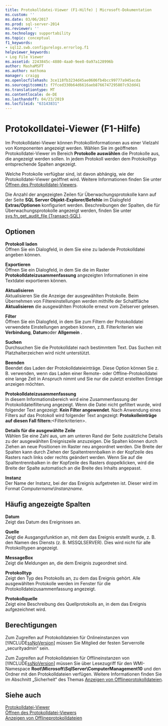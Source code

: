 ```yaml
---
title: Protokolldatei-Viewer (F1-Hilfe) | Microsoft-Dokumentation
ms.custom: ''
ms.date: 03/06/2017
ms.prod: sql-server-2014
ms.reviewer: ''
ms.technology: supportability
ms.topic: conceptual
f1_keywords:
- sql12.swb.configurelogs.errorlog.f1
helpviewer_keywords:
- Log File Viewer
ms.assetid: 2243845c-4880-4aa0-9ee8-0a97a128996b
author: MashaMSFT
ms.author: mathoma
manager: craigg
ms.openlocfilehash: 3ce118fb3234d45ae0606fb4bcc99777a945acda
ms.sourcegitcommit: f7fced330b64d6616aeb8766747295807c92dd41
ms.translationtype: MT
ms.contentlocale: de-DE
ms.lasthandoff: 04/23/2019
ms.locfileid: "63143831"
---
```

# <a name="log-file-viewer-f1-help"></a>Protokolldatei-Viewer (F1-Hilfe)
  Im Protokolldatei-Viewer können Protokollinformationen aus einer Vielzahl von Komponenten angezeigt werden. Wählen Sie im geöffneten Protokolldatei-Viewer im Bereich **Protokolle auswählen** die Protokolle aus, die angezeigt werden sollen. In jedem Protokoll werden dem Protokolltyp entsprechende Spalten angezeigt.  
  
 Welche Protokolle verfügbar sind, ist davon abhängig, wie der Protokolldatei-Viewer geöffnet wird. Weitere Informationen finden Sie unter [Öffnen des Protokolldatei-Viewers](open-log-file-viewer.md).  
  
 Die Anzahl der angezeigten Zeilen für Überwachungsprotokolle kann auf der Seite **SQL Server Objekt-Explorer/Befehle** im Dialogfeld **Extras/Optionen** konfiguriert werden. Beschreibungen der Spalten, die für Überwachungsprotokolle angezeigt werden, finden Sie unter [sys.fn_get_audit_file &#40;Transact-SQL&#41;](/sql/relational-databases/system-functions/sys-fn-get-audit-file-transact-sql).  
  
## <a name="options"></a>Optionen  
 **Protokoll laden**  
 Öffnen Sie ein Dialogfeld, in dem Sie eine zu ladende Protokolldatei angeben können.  
  
 **Exportieren**  
 Öffnen Sie ein Dialogfeld, in dem Sie die im Raster **Protokolldateizusammenfassung** angezeigten Informationen in eine Textdatei exportieren können.  
  
 **Aktualisieren**  
 Aktualisieren Sie die Anzeige der ausgewählten Protokolle. Beim Übernehmen von Filtereinstellungen werden mithilfe der Schaltfläche **Aktualisieren** die ausgewählten Protokolle erneut vom Zielserver gelesen.  
  
 **Filter**  
 Öffnen Sie ein Dialogfeld, in dem Sie zum Filtern der Protokolldatei verwendete Einstellungen angeben können, z.B. Filterkriterien wie **Verbindung**, **Datum**oder **Allgemein** .  
  
 **Suchen**  
 Durchsuchen Sie die Protokolldatei nach bestimmtem Text. Das Suchen mit Platzhalterzeichen wird nicht unterstützt.  
  
 **Beenden**  
 Beendet das Laden der Protokolldateieinträge. Diese Option können Sie z. B. verwenden, wenn das Laden einer Remote- oder Offline-Protokolldatei eine lange Zeit in Anspruch nimmt und Sie nur die zuletzt erstellten Einträge anzeigen möchten.  
  
 **Protokolldateizusammenfassung**  
 In diesem Informationsbereich wird eine Zusammenfassung der Protokolldateifilterung angezeigt. Wenn die Datei nicht gefiltert wurde, wird folgender Text angezeigt: **Kein Filter angewendet**. Nach Anwendung eines Filters auf das Protokoll wird folgender Text angezeigt: **Protokolleinträge auf diesen Fall filtern:**\<Filterkriterien>.  
  
 **Details für die ausgewählte Zeile**  
 Wählen Sie eine Zahl aus, um am unteren Rand der Seite zusätzliche Details zu der ausgewählten Ereigniszeile anzuzeigen. Die Spalten können durch Ziehen an neue Positionen im Raster neu angeordnet werden. Die Breite der Spalten kann durch Ziehen der Spaltentrennbalken in der Kopfzeile des Rasters nach links oder rechts geändert werden. Wenn Sie auf die Spaltentrennbalken in der Kopfzeile des Rasters doppelklicken, wird die Breite der Spalte automatisch an die Breite des Inhalts angepasst.  
  
 **Instanz**  
 Der Name der Instanz, bei der das Ereignis aufgetreten ist. Dieser wird im Format *Computername*\\*Instanzname*.  
  
## <a name="frequently-displayed-columns"></a>Häufig angezeigte Spalten  
 **Datum**  
 Zeigt das Datum des Ereignisses an.  
  
 **Quelle**  
 Zeigt die Ausgangsfunktion an, mit dem das Ereignis erstellt wurde, z. B. den Namen des Diensts (z. B. MSSQLSERVER). Dies wird nicht für alle Protokolltypen angezeigt.  
  
 **MessageBox**  
 Zeigt die Meldungen an, die dem Ereignis zugeordnet sind.  
  
 **Protokolltyp**  
 Zeigt den Typ des Protokolls an, zu dem das Ereignis gehört. Alle ausgewählten Protokolle werden im Fenster für die Protokolldateizusammenfassung angezeigt.  
  
 **Protokollquelle**  
 Zeigt eine Beschreibung des Quellprotokolls an, in dem das Ereignis aufgezeichnet wird.  
  
## <a name="permissions"></a>Berechtigungen  
 Zum Zugreifen auf Protokolldateien für Onlineinstanzen von [!INCLUDE[ssNoVersion](../../../includes/ssnoversion-md.md)] müssen Sie Mitglied der festen Serverrolle „securityadmin“ sein.  
  
 Zum Zugreifen auf Protokolldateien für Offlineinstanzen von [!INCLUDE[ssNoVersion](../../../includes/ssnoversion-md.md)] müssen Sie über Lesezugriff für den WMI-Namespace **Root\Microsoft\SqlServer\ComputerManagement10** und den Ordner mit den Protokolldateien verfügen. Weitere Informationen finden Sie im Abschnitt „Sicherheit“ des Themas [Anzeigen von Offlineprotokolldateien](view-offline-log-files.md).  
  
## <a name="see-also"></a>Siehe auch  
 [Protokolldatei-Viewer](log-file-viewer.md)   
 [Öffnen des Protokolldatei-Viewers](open-log-file-viewer.md)   
 [Anzeigen von Offlineprotokolldateien](view-offline-log-files.md)  
  
  
